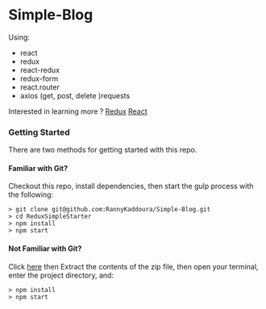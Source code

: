 # Simple-Blog
Using: 
 - react
 - redux 
 - react-redux
 - redux-form
 - react.router 
 - axios (get, post, delete )requests

Interested in learning more ? [Redux](https://redux.js.org/) [React](https://reactjs.org/docs/getting-started.html)

### Getting Started

There are two methods for getting started with this repo.

#### Familiar with Git?
Checkout this repo, install dependencies, then start the gulp process with the following:

```
> git clone git@github.com:RannyKaddoura/Simple-Blog.git
> cd ReduxSimpleStarter
> npm install
> npm start
```

#### Not Familiar with Git?
Click [here](https://github.com/RannyKaddoura/Simple-Blog/archive/master.zip) then Extract the contents of the zip file, then open your terminal, enter the project directory, and:

```
> npm install
> npm start
```

